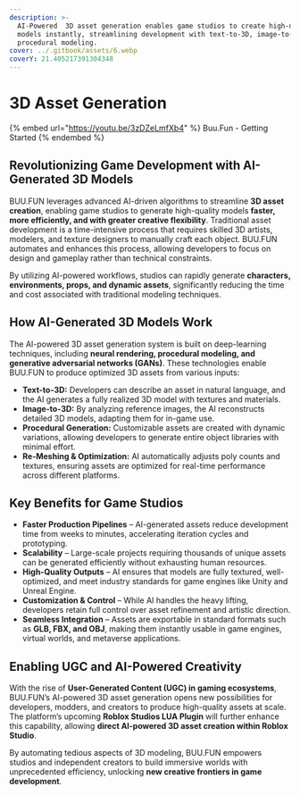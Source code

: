 ```yaml
---
description: >-
  AI-Powered  3D asset generation enables game studios to create high-quality
  models instantly, streamlining development with text-to-3D, image-to-3D, and
  procedural modeling.
cover: ../.gitbook/assets/6.webp
coverY: 21.405217391304348
---
```


# 3D Asset Generation

{% embed url="https://youtu.be/3zDZeLmfXb4" %}
Buu.Fun - Getting Started
{% endembed %}

## **Revolutionizing Game Development with AI-Generated 3D Models**

BUU.FUN leverages advanced AI-driven algorithms to streamline **3D asset creation**, enabling game studios to generate high-quality models **faster, more efficiently, and with greater creative flexibility**. Traditional asset development is a time-intensive process that requires skilled 3D artists, modelers, and texture designers to manually craft each object. BUU.FUN automates and enhances this process, allowing developers to focus on design and gameplay rather than technical constraints.

By utilizing AI-powered workflows, studios can rapidly generate **characters, environments, props, and dynamic assets**, significantly reducing the time and cost associated with traditional modeling techniques.

## **How AI-Generated 3D Models Work**

The AI-powered 3D asset generation system is built on deep-learning techniques, including **neural rendering, procedural modeling, and generative adversarial networks (GANs)**. These technologies enable BUU.FUN to produce optimized 3D assets from various inputs:

* **Text-to-3D:** Developers can describe an asset in natural language, and the AI generates a fully realized 3D model with textures and materials.
* **Image-to-3D:** By analyzing reference images, the AI reconstructs detailed 3D models, adapting them for in-game use.
* **Procedural Generation:** Customizable assets are created with dynamic variations, allowing developers to generate entire object libraries with minimal effort.
* **Re-Meshing & Optimization:** AI automatically adjusts poly counts and textures, ensuring assets are optimized for real-time performance across different platforms.

## **Key Benefits for Game Studios**

* **Faster Production Pipelines** – AI-generated assets reduce development time from weeks to minutes, accelerating iteration cycles and prototyping.
* **Scalability** – Large-scale projects requiring thousands of unique assets can be generated efficiently without exhausting human resources.
* **High-Quality Outputs** – AI ensures that models are fully textured, well-optimized, and meet industry standards for game engines like Unity and Unreal Engine.
* **Customization & Control** – While AI handles the heavy lifting, developers retain full control over asset refinement and artistic direction.
* **Seamless Integration** – Assets are exportable in standard formats such as **GLB, FBX, and OBJ**, making them instantly usable in game engines, virtual worlds, and metaverse applications.

## **Enabling UGC and AI-Powered Creativity**

With the rise of **User-Generated Content (UGC) in gaming ecosystems**, BUU.FUN’s AI-powered 3D asset generation opens new possibilities for developers, modders, and creators to produce high-quality assets at scale. The platform’s upcoming **Roblox Studios LUA Plugin** will further enhance this capability, allowing **direct AI-powered 3D asset creation within Roblox Studio**.

By automating tedious aspects of 3D modeling, BUU.FUN empowers studios and independent creators to build immersive worlds with unprecedented efficiency, unlocking **new creative frontiers in game development**.
